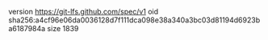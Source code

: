 version https://git-lfs.github.com/spec/v1
oid sha256:a4cf96e06da0036128d7f111dca098e38a340a3bc03d81194d6923ba6187984a
size 1839
